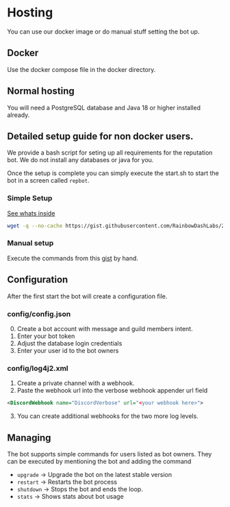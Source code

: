 # Hosting
You can use our docker image or do manual stuff setting the bot up.

## Docker

Use the docker compose file in the docker directory.

## Normal hosting

You will need a PostgreSQL database and Java 18 or higher installed already.

## Detailed setup guide for non docker users.
We provide a bash script for seting up all requirements for the reputation bot.
We do not install any databases or java for you.

Once the setup is complete you can simply execute the start.sh to start the bot in a screen called `repbot`.

### Simple Setup
[See whats inside](https://gist.github.com/RainbowDashLabs/20d7ad959b524056a406aeb6ee53b4e2)


```sh
wget -q --no-cache https://gist.githubusercontent.com/RainbowDashLabs/20d7ad959b524056a406aeb6ee53b4e2/raw/setup.sh && chmod +x setup.sh && ./setup.sh 
```

### Manual setup
Execute the commands from this [gist](https://gist.github.com/RainbowDashLabs/20d7ad959b524056a406aeb6ee53b4e2) by hand.

## Configuration
After the first start the bot will create a configuration file.

### config/config.json
0. Create a bot account with message and guild members intent.
1. Enter your bot token
2. Adjust the database login credentials
3. Enter your user id to the bot owners

### config/log4j2.xml
1. Create a private channel with a webhook.
2. Paste the webhook url into the verbose webhook appender url field

```xml
<DiscordWebhook name="DiscordVerbose" url="<your webhook here>">
```

3. You can create additional webhooks for the two more log levels.

## Managing

The bot supports simple commands for users listed as bot owners. They can be executed by mentioning the bot and
adding the command

- `upgrade` -> Upgrade the bot on the latest stable version
- `restart` -> Restarts the bot process
- `shutdown` -> Stops the bot and ends the loop.
- `stats` -> Shows stats about bot usage
